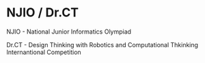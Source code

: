 # NJIO / Dr.CT
NJIO - National Junior Informatics Olympiad

Dr.CT - Design Thinking with Robotics and Computational Thkinking Internantional Competition
